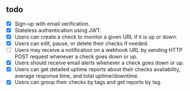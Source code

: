## todo 

- [x] Sign-up with email verification.
- [x] Stateless authentication using JWT.
- [x] Users can create a check to monitor a given URL if it is up or down.
- [x] Users can edit, pause, or delete their checks if needed.
- [ ] Users may receive a notification on a webhook URL by sending HTTP POST request whenever a check goes down or up.
- [x] Users should receive email alerts whenever a check goes down or up.
- [x] Users can get detailed uptime reports about their checks availability, average response time, and total uptime/downtime.
- [x] Users can group their checks by tags and get reports by tag.